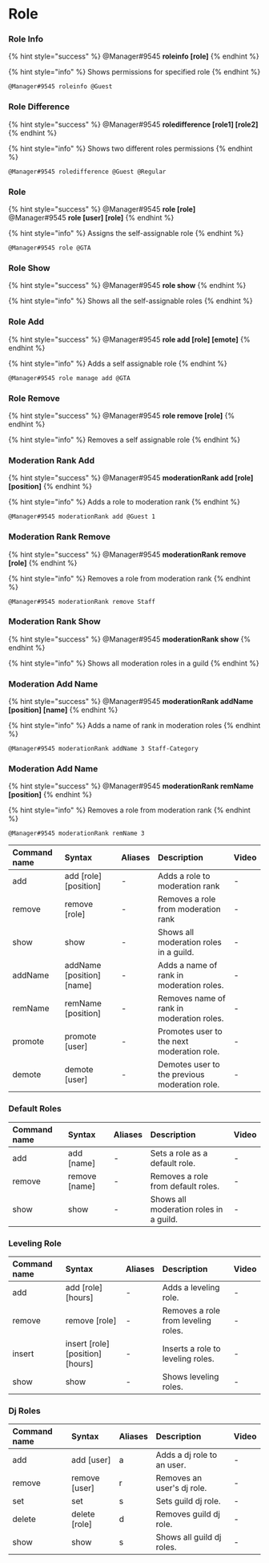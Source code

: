 # Role

### Role Info

{% hint style="success" %}
@Manager\#9545 **roleinfo \[role\]**
{% endhint %}

{% hint style="info" %}
Shows permissions for specified role
{% endhint %}

```text
@Manager#9545 roleinfo @Guest
```



### Role Difference

{% hint style="success" %}
@Manager\#9545 **roledifference \[role1\] \[role2\]**
{% endhint %}

{% hint style="info" %}
Shows two different roles permissions
{% endhint %}

```text
@Manager#9545 roledifference @Guest @Regular
```



### **Role**

{% hint style="success" %}
@Manager\#9545 **role \[role\]**  
@Manager\#9545 **role \[user\] \[role\]**
{% endhint %}

{% hint style="info" %}
Assigns the self-assignable role
{% endhint %}

```text
@Manager#9545 role @GTA
```



### Role Show

{% hint style="success" %}
@Manager\#9545 **role show**
{% endhint %}

{% hint style="info" %}
Shows all the self-assignable roles
{% endhint %}



### **Role Add**

{% hint style="success" %}
@Manager\#9545 **role add \[role\] \[emote\]**
{% endhint %}

{% hint style="info" %}
Adds a self assignable role
{% endhint %}

```text
@Manager#9545 role manage add @GTA
```



### **Role Remove**

{% hint style="success" %}
@Manager\#9545 **role remove \[role\]**
{% endhint %}

{% hint style="info" %}
Removes a self assignable role
{% endhint %}



### **Moderation Rank Add**

{% hint style="success" %}
@Manager\#9545 **moderationRank add \[role\] \[position\]**
{% endhint %}

{% hint style="info" %}
Adds a role to moderation rank
{% endhint %}

```text
@Manager#9545 moderationRank add @Guest 1
```



### **Moderation Rank Remove**

{% hint style="success" %}
@Manager\#9545 **moderationRank remove \[role\]**
{% endhint %}

{% hint style="info" %}
Removes a role from moderation rank
{% endhint %}

```text
@Manager#9545 moderationRank remove Staff
```



### **Moderation Rank Show**

{% hint style="success" %}
@Manager\#9545 **moderationRank show**
{% endhint %}

{% hint style="info" %}
Shows all moderation roles in a guild
{% endhint %}



### Moderation Add Name

{% hint style="success" %}
@Manager\#9545 **moderationRank addName \[position\] \[name\]**
{% endhint %}

{% hint style="info" %}
Adds a name of rank in moderation roles
{% endhint %}

```text
@Manager#9545 moderationRank addName 3 Staff-Category
```



### Moderation Add Name

{% hint style="success" %}
@Manager\#9545 **moderationRank remName \[position\]**
{% endhint %}

{% hint style="info" %}
Removes a role from moderation rank
{% endhint %}

```text
@Manager#9545 moderationRank remName 3
```



| Command name | Syntax | Aliases | Description | Video |
| :--- | :--- | :--- | :--- | :--- |
| add | add \[role\] \[position\] | - | Adds a role to moderation rank | - |
| remove | remove \[role\] | - | Removes a role from moderation rank | - |
| show | show | - | Shows all moderation roles in a guild. | - |
| addName | addName \[position\] \[name\] | - | Adds a name of rank in moderation roles. | - |
| remName | remName \[position\] | - | Removes name of rank in moderation roles. | - |
| promote | promote \[user\] | - | Promotes user to the next moderation role. | - |
| demote | demote \[user\] | - | Demotes user to the previous moderation role. | - |

### **Default Roles**

| Command name | Syntax | Aliases | Description | Video |
| :--- | :--- | :--- | :--- | :--- |
| add | add \[name\] | - | Sets a role as a default role. | - |
| remove | remove \[name\] | - | Removes a role from default roles. | - |
| show | show | - | Shows all moderation roles in a guild. | - |

### **Leveling Role**

| Command name | Syntax | Aliases | Description | Video |
| :--- | :--- | :--- | :--- | :--- |
| add | add \[role\] \[hours\] | - | Adds a leveling role. | - |
| remove | remove \[role\] | - | Removes a role from leveling roles. | - |
| insert | insert \[role\] \[position\] \[hours\] | - | Inserts a role to leveling roles. | - |
| show | show | - | Shows leveling roles. | - |

### **Dj Roles**

| Command name | Syntax | Aliases | Description | Video |
| :--- | :--- | :--- | :--- | :--- |
| add | add \[user\] | a | Adds a dj role to an user. | - |
| remove | remove \[user\] | r | Removes an user's dj role. | - |
| set | set | s | Sets guild dj role. | - |
| delete | delete \[role\] | d | Removes guild dj role. | - |
| show | show | s | Shows all guild dj roles. | - |

